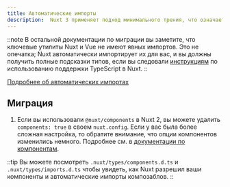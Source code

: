 ```yaml
---
title: Автоматические импорты
description:  Nuxt 3 применяет подход минимального трения, что означает, что где это возможно, компоненты и композаблы автоматически импортируются.
---
```


::note
В остальной документации по миграции вы заметите, что ключевые утилиты Nuxt и Vue не имеют явных импортов. Это не опечатка; Nuxt автоматически импортирует их для вас, и вы должны получить полные подсказки типов, если вы следовали [инструкциям](/docs/migration/configuration#typescript) по использованию поддержки TypeScript в Nuxt.
::

[Подробнее об автоматических импортах](/docs/guide/concepts/auto-imports)

## Миграция

1. Если вы использовали `@nuxt/components` в Nuxt 2, вы можете удалить `components: true` в своем `nuxt.config`. Если у вас была более сложная настройка, то обратите внимание, что опции компонентов изменились немного. Подробнее см. в [документации по компонентам](/docs/guide/directory-structure/components).

::tip
Вы можете посмотреть `.nuxt/types/components.d.ts` и `.nuxt/types/imports.d.ts` чтобы увидеть, как Nuxt разрешил ваши компоненты и автоматические импорты композаблов.
::

